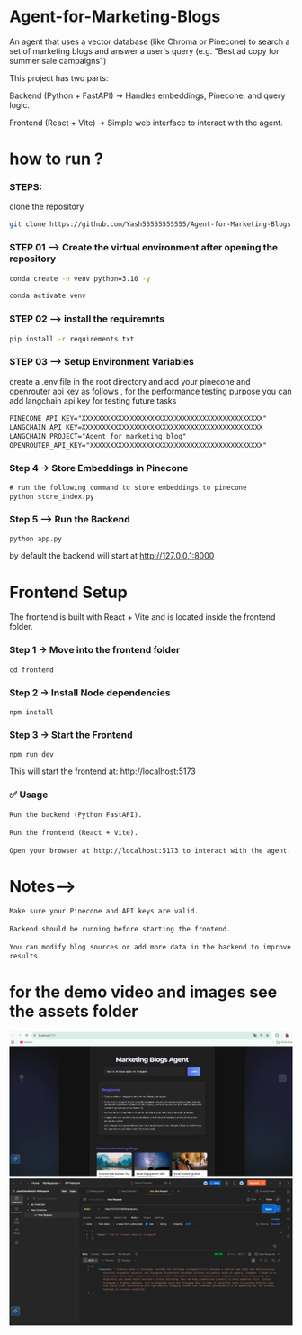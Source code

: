 # Agent-for-Marketing-Blogs
An agent that uses a vector database (like Chroma or Pinecone) to search a set of marketing blogs and answer a user's query (e.g. "Best ad copy for summer sale campaigns")

This project has two parts:

Backend (Python + FastAPI) → Handles embeddings, Pinecone, and query logic.

Frontend (React + Vite) → Simple web interface to interact with the agent.

# how to run ?
### STEPS:

clone the repository

```bash
git clone https://github.com/Yash55555555555/Agent-for-Marketing-Blogs.git
```

### STEP 01 --> Create the virtual environment after opening the repository

```bash
conda create -n venv python=3.10 -y
```

```bash
conda activate venv
```

### STEP 02 --> install the requiremnts
```bash
pip install -r requirements.txt
```

### STEP 03 --> Setup Environment Variables
create a .env file in the root directory and add your pinecone and openrouter api key as follows , for the performance testing purpose you can add langchain api key for testing future tasks 

```
PINECONE_API_KEY="XXXXXXXXXXXXXXXXXXXXXXXXXXXXXXXXXXXXXXXXXXXXX"
LANGCHAIN_API_KEY=XXXXXXXXXXXXXXXXXXXXXXXXXXXXXXXXXXXXXXXXXXXXX
LANGCHAIN_PROJECT="Agent for marketing blog"
OPENROUTER_API_KEY="XXXXXXXXXXXXXXXXXXXXXXXXXXXXXXXXXXXXXXXXXXX"
```

### Step 4 → Store Embeddings in Pinecone
```
# run the following command to store embeddings to pinecone
python store_index.py
```

### Step 5 --> Run the Backend
```
python app.py
```
by default the backend will start at
http://127.0.0.1:8000


# Frontend Setup
The frontend is built with React + Vite and is located inside the frontend folder.

### Step 1 → Move into the frontend folder
```
cd frontend
```

### Step 2 → Install Node dependencies
```
npm install
```

### Step 3 → Start the Frontend
```
npm run dev
```
This will start the frontend at:
http://localhost:5173


### ✅ Usage

```
Run the backend (Python FastAPI).

Run the frontend (React + Vite).

Open your browser at http://localhost:5173 to interact with the agent.
```

# Notes--> 
```
Make sure your Pinecone and API keys are valid.

Backend should be running before starting the frontend.

You can modify blog sources or add more data in the backend to improve results.
```

# for the  demo video and images see the assets folder 


![Frontend structure](assets/img1.png)
![postman testing api working](assets/img2.png)

